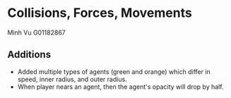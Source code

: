# Collisions, Forces, Movements

Minh Vu
G01182867

## Additions
- Added multiple types of agents (green and orange) which differ in speed, inner radius, and outer radius.
- When player nears an agent, then the agent's opacity will drop by half.